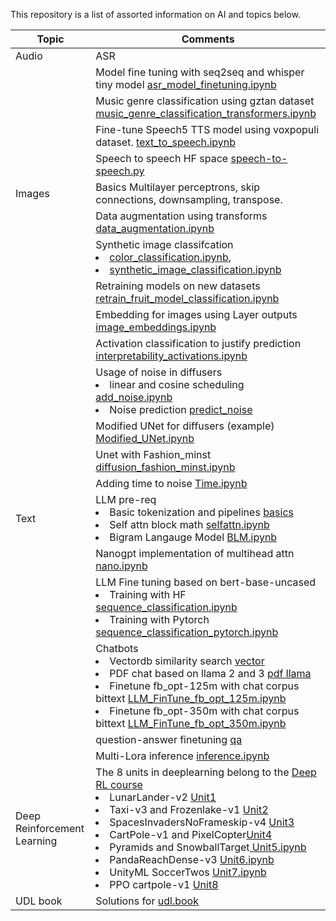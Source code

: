 This repository is a list of assorted information on AI and topics below.

|Topic|Comments|
|-|-|
|Audio|ASR|Basic voice dataset handling and visualization ( MEL spectrogram) Standard HF pipeline to <ul><li>load the fb-voxpopuli dataset to extract data sample and do asr.<li>ASR and text-speech basic examples</ul><p>[basics](./audio/basics/)|
||Model fine tuning with seq2seq and whisper tiny model [asr_model_finetuning.ipynb](./audio/asr_model_finetuning.ipynb)|
||Music genre classification using gztan dataset [music_genre_classification_transformers.ipynb](./audio/music_genre_classification_transformers.ipynb)|
||Fine-tune Speech5 TTS model using voxpopuli dataset. [text_to_speech.ipynb](./audio/text_to_speech.ipynb)|
||Speech to speech HF space [speech-to-speech.py](./audio/speech-to-speech.py) 
|Images|Basics Multilayer perceptrons, skip connections, downsampling, transpose.|
||Data augmentation using transforms [data_augmentation.ipynb](./images/data_augmentation.ipynb)|
||Synthetic image classifcation <li>[color_classification.ipynb](./images/color_classification.ipynb), <li>[synthetic_image_classification.ipynb](./images/synthetic_image_classification.ipynb)|
||Retraining models on new datasets [retrain_fruit_model_classification.ipynb](./images/retrain_fruit_model_classification.ipynb)|
||Embedding for images using Layer outputs [image_embeddings.ipynb](./images/image_embeddings.ipynb)|
||Activation classification to justify prediction [interpretability_activations.ipynb](./images/interpretability_activations.ipynb)|
||Usage of noise in diffusers <li>linear and cosine scheduling [add_noise.ipynb](./images/Noise%20Samples/add_noise.ipynb) <li> Noise prediction [predict_noise](./images/minst/PredictNoise.ipynb)|
||Modified UNet for diffusers (example) [Modified_UNet.ipynb](./images/minst/Modified_UNet.ipynb)|
||Unet with Fashion_minst [diffusion_fashion_minst.ipynb](./images/minst/diffusion_fashion_minst.ipynb)|
||Adding time to noise  [Time.ipynb](./images/minst/Time+Noise+UNet.ipynb)|
|Text|LLM pre-req <li>Basic tokenization and pipelines [basics](./text/nlp-hf/)<li> Self attn block math [selfattn.ipynb](./text/decoder_only/self-attn-maths.ipynb)<li>Bigram Langauge Model [BLM.ipynb](./text/decoder_only/bigram_language_model.ipynb)|
||Nanogpt implementation of multihead attn [nano.ipynb](./text/decoder_only/nano_gpt.ipynb)|
||LLM Fine tuning based on bert-base-uncased <li> Training with HF  [sequence_classification.ipynb](./text/fine-tuning-llm/sequence_classification.ipynb)<li>Training with Pytorch [sequence_classification_pytorch.ipynb](./text/fine-tuning-llm/sequence_classification_pytorch.ipynb)|
||Chatbots <li> Vectordb similarity search [vector](./text/langchain/vectordb/)<li>PDF chat based on llama 2 and 3 [pdf llama](./text/langchain/pdf_chat-llama/)<li> Finetune fb_opt-125m with chat corpus bittext [LLM_FinTune_fb_opt_125m.ipynb](./text/langchain/LLM_FineTuning.ipynb)<li> Finetune fb_opt-350m with chat corpus bittext [LLM_FinTune_fb_opt_350m.ipynb](./text/langchain/LLM_FineTuning_fb_opt_350mn.ipynb)|
||question-answer finetuning [qa](./text/fine-tuning-llm/question_answering/)|
||Multi-Lora inference [inference.ipynb](./text/inference/llm_serving.ipynb)|
|Deep Reinforcement Learning|The 8 units in deeplearning belong to the [Deep RL course](https://huggingface.co/learn/deep-rl-course/en/unit0/introduction)<li>LunarLander-v2 [Unit1](./deep-rl/Unit1/)<li>Taxi-v3 and Frozenlake-v1 [Unit2](./deep-rl/Unit2/)<li>SpacesInvadersNoFrameskip-v4 [Unit3](./deep-rl/Unit3/)<li>CartPole-v1 and PixelCopter[Unit4](./deep-rl/Unit4/)<li>Pyramids and SnowballTarget[ Unit5.ipynb](./deep-rl/Unit5.ipynb)  <li>PandaReachDense-v3 [Unit6.ipynb](./deep-rl/Unit6.ipynb) <li>UnityML SoccerTwos [Unit7.ipynb](./deep-rl/Unit7.ipynb) <li> PPO cartpole-v1 [Unit8](./deep-rl/Unit8/)|
|UDL book|Solutions for [udl.book](https://github.com/udlbook/udlbook/tree/main/Notebooks)|
